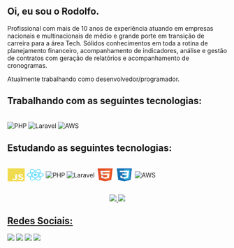 ## Oi, eu sou o Rodolfo.

Profissional com mais de 10 anos de experiência atuando em empresas nacionais e multinacionais de médio e grande porte em transição de carreira para a área Tech. Sólidos conhecimentos em toda a rotina de planejamento financeiro, acompanhamento de indicadores, análise e gestão de contratos com geração de relatórios e acompanhamento de cronogramas. 

Atualmente trabalhando como desenvolvedor/programador.

## Trabalhando com as seguintes tecnologias:
</div>
<div style="display: inline_block"><br>
  <img align="center" alt="PHP" height="30" width="40" src="https://upload.wikimedia.org/wikipedia/commons/2/27/PHP-logo.svg"> 
  <img align="center" alt="Laravel" height="30" width="40" src="https://upload.wikimedia.org/wikipedia/commons/9/9a/Laravel.svg">  
  <img align="center" alt="AWS" height="30" width="40" src="https://upload.wikimedia.org/wikipedia/commons/9/93/Amazon_Web_Services_Logo.svg">     
</div>

## Estudando as seguintes tecnologias:
</div>
<div style="display: inline_block"><br>
  <img align="center" alt="Js" height="30" width="40" src="https://raw.githubusercontent.com/devicons/devicon/master/icons/javascript/javascript-plain.svg">
  <img align="center" alt="React" height="30" width="40" src="https://raw.githubusercontent.com/devicons/devicon/master/icons/react/react-original.svg"> 
  <img align="center" alt="PHP" height="30" width="40" src="https://upload.wikimedia.org/wikipedia/commons/2/27/PHP-logo.svg"> 
  <img align="center" alt="Laravel" height="30" width="40" src="https://upload.wikimedia.org/wikipedia/commons/9/9a/Laravel.svg">
  <img align="center" alt="HTML" height="30" width="40" src="https://raw.githubusercontent.com/devicons/devicon/master/icons/html5/html5-original.svg">
  <img align="center" alt="CSS" height="30" width="40" src="https://raw.githubusercontent.com/devicons/devicon/master/icons/css3/css3-original.svg">
  <img align="center" alt="AWS" height="30" width="40" src="https://upload.wikimedia.org/wikipedia/commons/9/93/Amazon_Web_Services_Logo.svg">     
</div>

##

<div align="center">
  <a href="https://github.com/rclepf">
  <img height="180em" src="https://github-readme-stats.vercel.app/api?username=rclepf&show_icons=true&theme=minimal&include_all_commits=true&count_private=true"/>
  <img height="180em" src="https://github-readme-stats.vercel.app/api/top-langs/?username=rclepf&layout=compact&langs_count=7&theme=minimal"/>
</div>

  
## Redes Sociais:
   <a href="https://instagram.com/rclepf" target="_blank"><img src="https://img.shields.io/badge/-Instagram-%23E4405F?style=for-the-badge&logo=instagram&logoColor=white" target="_blank"></a>
 	<a href="https://www.twitch.tv/rodolfoclepf" target="_blank"><img src="https://img.shields.io/badge/Twitch-9146FF?style=for-the-badge&logo=twitch&logoColor=white" target="_blank"></a>
  <a href = "mailto:rclepf@gmail.com"><img src="https://img.shields.io/badge/-Gmail-%23333?style=for-the-badge&logo=gmail&logoColor=white" target="_blank"></a>
  <a href="https://www.linkedin.com/in/rodolfoclepf" target="_blank"><img src="https://img.shields.io/badge/-LinkedIn-%230077B5?style=for-the-badge&logo=linkedin&logoColor=white" target="_blank"></a> 
